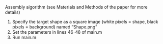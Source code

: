 Assembly algorithm (see Materials and Methods of the paper for more details)
1. Specify the target shape as a square image (white pixels = shape, black pixels = background) named “Shape.png”
2. Set the parameters in lines 46-48 of main.m
3. Run main.m
